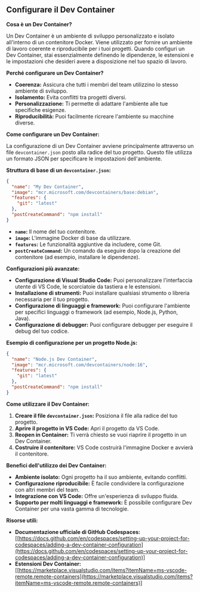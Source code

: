 ## Configurare il Dev Container

**Cosa è un Dev Container?**

Un Dev Container è un ambiente di sviluppo personalizzato e isolato all'interno di un contenitore Docker. Viene utilizzato per fornire un ambiente di lavoro coerente e riproducibile per i tuoi progetti. Quando configuri un Dev Container, stai essenzialmente definendo le dipendenze, le estensioni e le impostazioni che desideri avere a disposizione nel tuo spazio di lavoro.

**Perché configurare un Dev Container?**

* **Coerenza:** Assicura che tutti i membri del team utilizzino lo stesso ambiente di sviluppo.
* **Isolamento:** Evita conflitti tra progetti diversi.
* **Personalizzazione:** Ti permette di adattare l'ambiente alle tue specifiche esigenze.
* **Riproducibilità:** Puoi facilmente ricreare l'ambiente su macchine diverse.

**Come configurare un Dev Container:**

La configurazione di un Dev Container avviene principalmente attraverso un file `devcontainer.json` posto alla radice del tuo progetto. Questo file utilizza un formato JSON per specificare le impostazioni dell'ambiente.

**Struttura di base di un `devcontainer.json`:**

```json
{
  "name": "My Dev Container",
  "image": "mcr.microsoft.com/devcontainers/base:debian",
  "features": {
    "git": "latest"
  },
  "postCreateCommand": "npm install"
}
```

* **`name`:** Il nome del tuo contenitore.
* **`image`:** L'immagine Docker di base da utilizzare.
* **`features`:** Le funzionalità aggiuntive da includere, come Git.
* **`postCreateCommand`:** Un comando da eseguire dopo la creazione del contenitore (ad esempio, installare le dipendenze).

**Configurazioni più avanzate:**

* **Configurazione di Visual Studio Code:** Puoi personalizzare l'interfaccia utente di VS Code, le scorciatoie da tastiera e le estensioni.
* **Installazione di strumenti:** Puoi installare qualsiasi strumento o libreria necessaria per il tuo progetto.
* **Configurazione di linguaggi e framework:** Puoi configurare l'ambiente per specifici linguaggi o framework (ad esempio, Node.js, Python, Java).
* **Configurazione di debugger:** Puoi configurare debugger per eseguire il debug del tuo codice.

**Esempio di configurazione per un progetto Node.js:**

```json
{
  "name": "Node.js Dev Container",
  "image": "mcr.microsoft.com/devcontainers/node:16",
  "features": {
    "git": "latest"
  },
  "postCreateCommand": "npm install"
}
```

**Come utilizzare il Dev Container:**

1. **Creare il file `devcontainer.json`:** Posiziona il file alla radice del tuo progetto.
2. **Aprire il progetto in VS Code:** Apri il progetto da VS Code.
3. **Reopen in Container:** Ti verrà chiesto se vuoi riaprire il progetto in un Dev Container.
4. **Costruire il contenitore:** VS Code costruirà l'immagine Docker e avvierà il contenitore.

**Benefici dell'utilizzo dei Dev Container:**

* **Ambiente isolato:** Ogni progetto ha il suo ambiente, evitando conflitti.
* **Configurazione riproducibile:** È facile condividere la configurazione con altri membri del team.
* **Integrazione con VS Code:** Offre un'esperienza di sviluppo fluida.
* **Supporto per molti linguaggi e framework:** È possibile configurare Dev Container per una vasta gamma di tecnologie.

**Risorse utili:**

* **Documentazione ufficiale di GitHub Codespaces:** [[https://docs.github.com/en/codespaces/setting-up-your-project-for-codespaces/adding-a-dev-container-configuration](https://docs.github.com/en/codespaces/setting-up-your-project-for-codespaces/adding-a-dev-container-configuration)]
* **Estensioni Dev Container:** [[https://marketplace.visualstudio.com/items?itemName=ms-vscode-remote.remote-containers](https://marketplace.visualstudio.com/items?itemName=ms-vscode-remote.remote-containers)]


